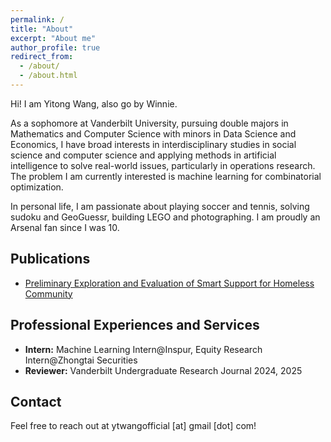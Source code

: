 ```yaml
---
permalink: /
title: "About"
excerpt: "About me"
author_profile: true
redirect_from: 
  - /about/
  - /about.html
---
```

Hi! I am Yitong Wang, also go by Winnie. 

As a sophomore at Vanderbilt University, pursuing double majors in Mathematics and Computer Science with minors in Data Science and Economics, I have broad interests in interdisciplinary studies in social science and computer science and applying methods in artificial intelligence to solve real-world issues, particularly in operations research. The problem I am currently interested is machine learning for combinatorial optimization.

In personal life, I am passionate about playing soccer and tennis, solving sudoku and GeoGuessr, building LEGO and photographing. I am proudly an Arsenal fan since I was 10.


Publications
------
* [Preliminary Exploration and Evaluation of Smart Support for Homeless Community](https://ieeexplore.ieee.org/abstract/document/10185514) 



Professional Experiences and Services
------
* **Intern:** Machine Learning Intern@Inspur, Equity Research Intern@Zhongtai Securities
* **Reviewer:** Vanderbilt Undergraduate Research Journal 2024, 2025

Contact
------
Feel free to reach out at ytwangofficial [at] gmail [dot] com!
